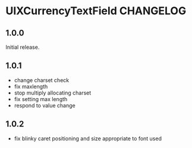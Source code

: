 # UIXCurrencyTextField CHANGELOG

## 1.0.0

Initial release.

## 1.0.1

- change charset check
- fix maxlength
- stop multiply allocating charset
- fix setting max length
- respond to value change


## 1.0.2

- fix blinky caret positioning and size appropriate to font used

